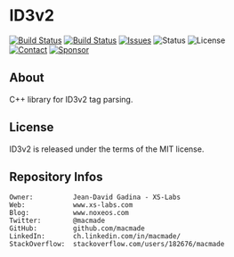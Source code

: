 ID3v2
=====

[![Build Status](https://img.shields.io/github/actions/workflow/status/macmade/ID3v2/ci-mac.yaml?label=macOS&logo=apple)](https://github.com/macmade/ID3v2/actions/workflows/ci-mac.yaml)
[![Build Status](https://img.shields.io/github/actions/workflow/status/macmade/ID3v2/ci-win.yaml?label=Windows&logo=windows)](https://github.com/macmade/ID3v2/actions/workflows/ci-win.yaml)
[![Issues](http://img.shields.io/github/issues/macmade/ID3v2.svg?logo=github)](https://github.com/macmade/ID3v2/issues)
![Status](https://img.shields.io/badge/status-active-brightgreen.svg?logo=git)
![License](https://img.shields.io/badge/license-mit-brightgreen.svg?logo=open-source-initiative)  
[![Contact](https://img.shields.io/badge/follow-@macmade-blue.svg?logo=twitter&style=social)](https://twitter.com/macmade)
[![Sponsor](https://img.shields.io/badge/sponsor-macmade-pink.svg?logo=github-sponsors&style=social)](https://github.com/sponsors/macmade)

About
-----

C++ library for ID3v2 tag parsing.

License
-------

ID3v2 is released under the terms of the MIT license.

Repository Infos
----------------

    Owner:			Jean-David Gadina - XS-Labs
    Web:			www.xs-labs.com
    Blog:			www.noxeos.com
    Twitter:		@macmade
    GitHub:			github.com/macmade
    LinkedIn:		ch.linkedin.com/in/macmade/
    StackOverflow:	stackoverflow.com/users/182676/macmade
